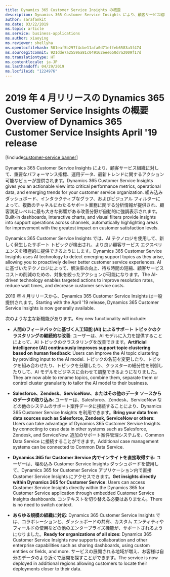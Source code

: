 ```yaml
---
title: Dynamics 365 Customer Service Insights の概要
description: Dynamics 365 Customer Service Insights により、顧客サービス組織に対して、重要なパフォーマンス指標、運用データ、最新トレンドに関するアクション可能なビューが提供されます。
author: sarafankit
ms.date: 03/22/2019
ms.topic: article
ms.service: business-applications
ms.author: xiaoying
ms.reviewer: shellyha
ms.openlocfilehash: 501eaf5b297f4cbe11afa0d71effeb6583a3f474
ms.sourcegitcommit: 921dde7a25596a81c049162eee650d7a2009f17d
ms.translationtype: HT
ms.contentlocale: ja-JP
ms.lasthandoff: 04/29/2019
ms.locfileid: "1224976"
---
```

# <a name="overview-of-dynamics-365-customer-service-insights-april-19-release"></a><span data-ttu-id="326e1-103">2019 年 4 月リリースの Dynamics 365 Customer Service Insights の概要</span><span class="sxs-lookup"><span data-stu-id="326e1-103">Overview of Dynamics 365 Customer Service Insights April '19 release</span></span>
[!include[customer-service banner](../../../includes/dynamics365-ai-customer-service.md)]


<span data-ttu-id="326e1-104">Dynamics 365 Customer Service Insights により、顧客サービス組織に対して、重要なパフォーマンス指標、運用データ、最新トレンドに関するアクション可能なビューが提供されます。</span><span class="sxs-lookup"><span data-stu-id="326e1-104">Dynamics 365 Customer Service Insights gives you an actionable view into critical performance metrics, operational data, and emerging trends for your customer service organization.</span></span> <span data-ttu-id="326e1-105">組み込みダッシュボード、インタラクティブなグラフ、およびビジュアル フィルターによって、複数のチャネルにわたるサポート業務に関する分析情報が提供され、顧客満足レベルに最も大きな影響がある改善分野が自動的に強調表示されます。</span><span class="sxs-lookup"><span data-stu-id="326e1-105">Built-in dashboards, interactive charts, and visual filters provide insights into support operations across channels, automatically highlighting areas for improvement with the greatest impact on customer satisfaction levels.</span></span>

<span data-ttu-id="326e1-106">Dynamics 365 Customer Service Insights では、AI テクノロジを使用して、新しく発生したサポート トピックが検出され、より良い顧客サービス エクスペリエンスを積極的に提供できるようにします。</span><span class="sxs-lookup"><span data-stu-id="326e1-106">Dynamics 365 Customer Service Insights uses AI technology to detect emerging support topics as they arise, allowing you to proactively deliver better customer service experiences.</span></span> <span data-ttu-id="326e1-107">AI に基づいたテクノロジによって、解決率の向上、待ち時間の短縮、顧客サービス コストの削減のための、対象を絞ったアクションが可能になります。</span><span class="sxs-lookup"><span data-stu-id="326e1-107">The AI-driven technology enables targeted actions to improve resolution rates, reduce wait times, and decrease customer service costs.</span></span>

<span data-ttu-id="326e1-108">2019 年 4 月リリースから、Dynamics 365 Customer Service Insights は一般提供されます。</span><span class="sxs-lookup"><span data-stu-id="326e1-108">Starting with the April '19 release, Dynamics 365 Customer Service Insights is now generally available.</span></span>

<span data-ttu-id="326e1-109">次のような主な新機能があります。</span><span class="sxs-lookup"><span data-stu-id="326e1-109">Key new functionality will include:</span></span>

- <span data-ttu-id="326e1-110">**人間のフィードバックに基づく人工知能 (AI) によるサポート トピックのクラスタリングの継続的な改善**: ユーザーは、AI モデルに入力を提供することによって、AI トピックのクラスタリングを改善できます。</span><span class="sxs-lookup"><span data-stu-id="326e1-110">**Artificial intelligence (AI) continuously improves support topic clustering based on human feedback**: Users can improve the AI topic clustering by providing input to the AI model.</span></span> <span data-ttu-id="326e1-111">トピックの名前を変更したり、トピックを組み合わせたり、トピックを分離したり、クラスターの細分性を制御したりして、AI モデルをビジネスに合わせて調整できるようになりました。</span><span class="sxs-lookup"><span data-stu-id="326e1-111">They are now able to rename topics, combine them, separate them or control cluster granularity to tailor the AI model to their business.</span></span>

- <span data-ttu-id="326e1-112">**Salesforce、Zendesk、ServiceNow、またはその他のデータ ソースからのデータの取り込み**: ユーザーは、Salesforce、Zendesk、ServiceNow などの他のシステムのサポート案件データに接続することにより、Dynamics 365 Customer Service Insights を利用できます。</span><span class="sxs-lookup"><span data-stu-id="326e1-112">**Bring your data from data sources such as Salesforce, Zendesk, ServiceNow or others**: Users can take advantage of Dynamics 365 Customer Service Insights by connecting to case data in other systems such as Salesforce, Zendesk, and ServiceNow.</span></span> <span data-ttu-id="326e1-113">追加のサポート案件管理システムを、Common Data Service に接続することができます。</span><span class="sxs-lookup"><span data-stu-id="326e1-113">Additional case management systems can be connected to Common Data Service.</span></span>

- <span data-ttu-id="326e1-114">**Dynamics 365 for Customer Service 内でインサイトを直接取得する**: ユーザーは、埋め込み Customer Service Insights ダッシュボードを使用して、Dynamics 365 for Customer Service アプリケーション内で直接 Customer Service Insights にアクセスできます。</span><span class="sxs-lookup"><span data-stu-id="326e1-114">**Get insights directly within Dynamics 365 for Customer Service**: Users can access Customer Service Insights directly within the Dynamics 365 for Customer Service application through embedded Customer Service Insights dashboards.</span></span> <span data-ttu-id="326e1-115">コンテキストを切り替える必要はありません。</span><span class="sxs-lookup"><span data-stu-id="326e1-115">There is no need to switch context.</span></span>

- <span data-ttu-id="326e1-116">**あらゆる規模の組織に対応**: Dynamics 365 Customer Service Insights では、コラボレーションと、ダッシュボードの共有、カスタム エンティティやフィールドの使用などの他のエンタープライズ機能が、サポートされるようになりました。</span><span class="sxs-lookup"><span data-stu-id="326e1-116">**Ready for organizations of all sizes**: Dynamics 365 Customer Service Insights now supports collaboration and other enterprise capabilities such as sharing dashboards, using custom entities or fields, and more.</span></span> <span data-ttu-id="326e1-117">サービスの展開される地域が増え、お客様は自分のデータのより近くで展開を探すことができます。</span><span class="sxs-lookup"><span data-stu-id="326e1-117">The service is now deployed in additional regions allowing customers to locate their deployments closer to their data.</span></span>
